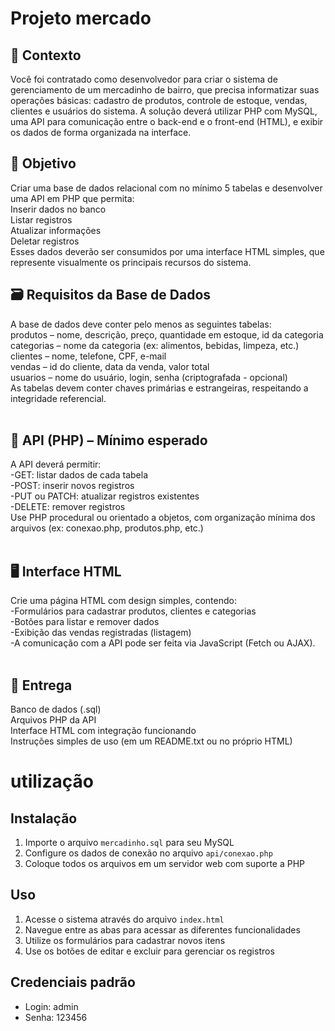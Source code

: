 # Projeto mercado
## 📘 Contexto<br>
Você foi contratado como desenvolvedor para criar o sistema de gerenciamento de um mercadinho de bairro,
que precisa informatizar suas operações básicas: cadastro de produtos, controle de estoque, vendas,
clientes e usuários do sistema. A solução deverá utilizar PHP com MySQL, uma API para comunicação entre o back-end e o front-end (HTML),
e exibir os dados de forma organizada na interface.
<br>
## 🎯 Objetivo

  Criar uma base de dados relacional com no mínimo 5 tabelas e desenvolver uma API em PHP que permita:<br>
  Inserir dados no banco<br>
  Listar registros<br>
  Atualizar informações<br>
  Deletar registros<br>
  Esses dados deverão ser consumidos por uma interface HTML simples, que represente visualmente os principais recursos do sistema.<br>

## 🗃️ Requisitos da Base de Dados
  A base de dados deve conter pelo menos as seguintes tabelas:<br>
  produtos – nome, descrição, preço, quantidade em estoque, id da categoria<br>
  categorias – nome da categoria (ex: alimentos, bebidas, limpeza, etc.)<br>
  clientes – nome, telefone, CPF, e-mail<br>
  vendas – id do cliente, data da venda, valor total<br>
  usuarios – nome do usuário, login, senha (criptografada - opcional)<br>
  As tabelas devem conter chaves primárias e estrangeiras, respeitando a integridade referencial.<br>
<br>
## 🧩 API (PHP) – Mínimo esperado
  A API deverá permitir:<br>
    -GET: listar dados de cada tabela<br>
    -POST: inserir novos registros<br>
    -PUT ou PATCH: atualizar registros existentes<br>
    -DELETE: remover registros<br>
    Use PHP procedural ou orientado a objetos, com organização mínima dos arquivos (ex: conexao.php, produtos.php, etc.)<br>
<br>
## 🖥️ Interface HTML<br>
  Crie uma página HTML com design simples, contendo:<br>
  -Formulários para cadastrar produtos, clientes e categorias<br>
  -Botões para listar e remover dados<br>
  -Exibição das vendas registradas (listagem)<br>
  -A comunicação com a API pode ser feita via JavaScript (Fetch ou AJAX).<br>
<br>
## 🧪 Entrega<br>
  Banco de dados (.sql)<br>
  Arquivos PHP da API<br>
  Interface HTML com integração funcionando<br>
  Instruções simples de uso (em um README.txt ou no próprio HTML)<br>

# utilização

## Instalação

1. Importe o arquivo `mercadinho.sql` para seu MySQL
2. Configure os dados de conexão no arquivo `api/conexao.php`
3. Coloque todos os arquivos em um servidor web com suporte a PHP

## Uso

1. Acesse o sistema através do arquivo `index.html`
2. Navegue entre as abas para acessar as diferentes funcionalidades
3. Utilize os formulários para cadastrar novos itens
4. Use os botões de editar e excluir para gerenciar os registros

## Credenciais padrão

- Login: admin
- Senha: 123456
